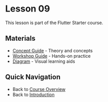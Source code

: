 # Lesson 09

This lesson is part of the Flutter Starter course.

## Materials

- [Concept Guide](./concept.md) - Theory and concepts
- [Workshop Guide](./workshop_09.md) - Hands-on practice  
- [Diagram](./diagram.md) - Visual learning aids

## Quick Navigation

- Back to [Course Overview](/docs/course-overview)
- Back to [Introduction](/docs/intro)
